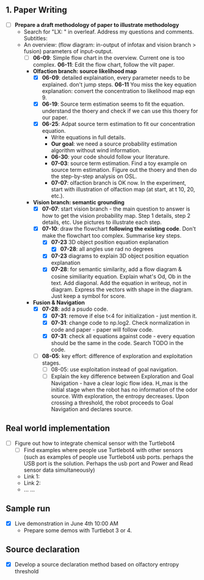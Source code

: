 ## 1. Paper Writing
* [ ] **Prepare a draft methodology of paper to illustrate methodology**
  * Search for "LX: " in overleaf. Address my questions and comments.
  Subtitles:
  * An overview: (flow diagram: in-output of infotax and vision branch > fusion) parameters of input-output.
    * [ ] **06-09**: Simple flow chart in the overview. Current one is too complex. **06-11**: Edit the flow chart, follow the vilt paper.
    * **Olfaction branch: source likelihood map**
      * [x] **06-09**: detailed explaination, every parameter needs to be explained. don't jump steps. **06-11** You miss the key equation explanation: convert the concentration to likelihood map eqn 9.
      * [x] **06-19**: Source term estimation seems to fit the equation. understand the thoery and check if we can use this thoery for our paper.
      * [x] **06-25**: Adpat source term estimation to fit our concentration equation.
         * Write equations in full details.   
         * **Our goal**: we need a source probability estimation algorithm without wind information.
         * **06-30**: your code should follow your literature.
         * **07-03**: source term estimation. Find a toy example on source term estimation. Figure out the thoery and then do the step-by-step analysis on OSL.
         * **07-07**: olfaction branch is OK now. In the experiment, start with illustration of olfaction map (at start, at t 10, 20, etc.).
     * **Vision branch: semantic grounding**
        * [x] **07-07**: start vision branch - the main question to answer is how to get the vision probability map. Step 1 details, step 2 details, etc. Use pictures to illustrate each step.
        * [x] **07-10**: draw the flowchart **following the existing code**. Don't make the flowchart too complex. Summarise key steps.
          * [x] **07-23** 3D object position equation explanation
            * [x] **07-28**: all angles use rad no degrees 
          * [x] **07-23** diagrams to explain 3D object position equation explanation
          * [x] **07-28**: for semantic similarity, add a flow diagram & cosine similiarity equation. Explain what's Od, Ob in the text. Add diagonal. Add the equation in writeup, not in diagram. Express the vectors with shape in the diagram. Just keep a symbol for score.
    * **Fusion & Navigation**
      * [x] **07-28**: add a psudo code.
        * [x] **07-31**: remove if else t<4 for initialization - just mention it.
        * [x] **07-31**: change code to np.log2. Check normalization in code and paper - paper will follow code.
        * [x] **07-31**: check all equations against code - every equation should be the same in the code. Search TODO in the code.
      * [ ] **08-05**: key effort: difference of exploration and exploitation stages.
        * [ ] 08-05: use exploitation instead of goal navigation.
        * [ ] Explain the key difference between Exploration and Goal Navigation - have a clear logic flow idea. H_max is the initial stage when the robot has no information of the odor source. With exploration, the entropy decreases. Upon crossing a threshold, the robot proceeds to Goal Navigation and declares source.
## Real world implementation
* [ ] Figure out how to integrate chemical sensor with the Turtlebot4  
  * [ ] Find examples where people use Turtlebot4 with other sensors (such as examples of people use Turtlebot4 usb ports. perhaps the USB port is the solution. Perhaps the usb port and Power and Read sensor data simultaneously)  
  * Link 1:  
  * Link 2:  
  * ... ...  
      
## Sample run
* [x] Live demonstration in June 4th 10:00 AM
  * Prepare some demos with Turtlebot 3 or 4.  

## Source declaration  
* [x] Develop a source declaration method based on olfactory entropy threshold  

